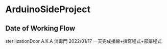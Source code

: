 # ArduinoSideProject

## Date of Working Flow
sterilizationDoor A.K.A 消毒門
2022/01/17 一天完成接線+撰寫程式+部屬程式
